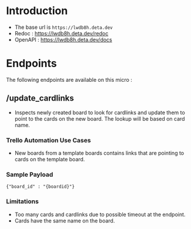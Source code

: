 # Introduction

- The base url is `https://lwdb8h.deta.dev`
- Redoc : https://lwdb8h.deta.dev/redoc
- OpenAPI : https://lwdb8h.deta.dev/docs

# Endpoints

The following endpoints are available on this micro :

## /update_cardlinks

- Inspects newly created board to look for cardlinks and update them to point to the cards on the new board. The lookup will be based on card name.


### Trello Automation Use Cases

- New boards from a template boards contains links that are pointing to cards on the template board.

### Sample Payload

`{"board_id" : "{boardid}"}`

### Limitations
- Too many cards and cardlinks due to possible timeout at the endpoint.
- Cards have the same name on the board.
